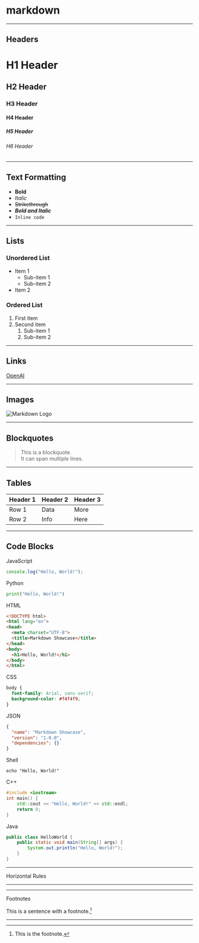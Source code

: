 
# markdown

---

## Headers

# H1 Header
## H2 Header
### H3 Header
#### H4 Header
##### H5 Header
###### H6 Header

---

## Text Formatting

- **Bold**
- *Italic*
- ~~Strikethrough~~
- **_Bold and Italic_**
- `Inline code`

---

## Lists

### Unordered List
- Item 1
  - Sub-item 1
  - Sub-item 2
- Item 2

### Ordered List
1. First item
2. Second item
   1. Sub-item 1
   2. Sub-item 2

---

## Links

[OpenAI](https://openai.com)

---

## Images

![Markdown Logo](https://markdown-here.com/img/icon256.png)

---

## Blockquotes

> This is a blockquote.  
> It can span multiple lines.

---

## Tables

| Header 1 | Header 2 | Header 3 |
|----------|----------|----------|
| Row 1    | Data     | More     |
| Row 2    | Info     | Here     |

---

## Code Blocks

JavaScript
```javascript
console.log("Hello, World!");
```
Python
```python
print("Hello, World!")
```
HTML
```html
<!DOCTYPE html>
<html lang="en">
<head>
  <meta charset="UTF-8">
  <title>Markdown Showcase</title>
</head>
<body>
  <h1>Hello, World!</h1>
</body>
</html>
```
CSS
```css
body {
  font-family: Arial, sans-serif;
  background-color: #f4f4f9;
}
```
JSON
```json
{
  "name": "Markdown Showcase",
  "version": "1.0.0",
  "dependencies": {}
}
```
Shell
```shell
echo "Hello, World!"
```
C++
```c++
#include <iostream>
int main() {
    std::cout << "Hello, World!" << std::endl;
    return 0;
}
```
Java
```java
public class HelloWorld {
    public static void main(String[] args) {
        System.out.println("Hello, World!");
    }
}
```

---

Horizontal Rules


---


---


Footnotes

This is a sentence with a footnote.[^1]

[^1]: This is the footnote.


---

